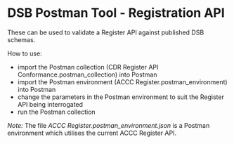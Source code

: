 
# DSB Postman Tool - Registration API

These can be used to validate a Register API against published DSB schemas.

How to use:

- import the Postman collection (CDR Register API Conformance.postman_collection) into Postman
- import the Postman environment (ACCC Register.postman_environment) into Postman
- change the parameters in the Postman environment to suit the Register API being interrogated
- run the Postman collection

*Note:* The file *ACCC Register.postman_environment.json* is a Postman environment which utilises the current ACCC Register API.
